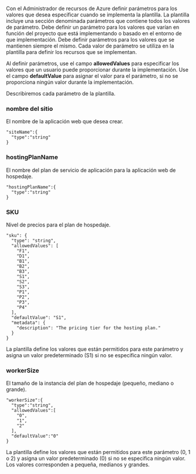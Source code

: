 Con el Administrador de recursos de Azure definir parámetros para los valores que desea especificar cuando se implementa la plantilla. La plantilla incluye una sección denominada parámetros que contiene todos los valores de parámetro.
Debe definir un parámetro para los valores que varían en función del proyecto que está implementando o basado en el entorno de que implementación. Debe definir parámetros para los valores que se mantienen siempre el mismo. Cada valor de parámetro se utiliza en la plantilla para definir los recursos que se implementan. 

Al definir parámetros, use el campo **allowedValues** para especificar los valores que un usuario puede proporcionar durante la implementación. Use el campo **defaultValue** para asignar el valor para el parámetro, si no se proporciona ningún valor durante la implementación.

Describiremos cada parámetro de la plantilla.

### <a name="sitename"></a>nombre del sitio

El nombre de la aplicación web que desea crear.

    "siteName":{
      "type":"string"
    }

### <a name="hostingplanname"></a>hostingPlanName

El nombre del plan de servicio de aplicación para la aplicación web de hospedaje.
    
    "hostingPlanName":{
      "type":"string"
    }

### <a name="sku"></a>SKU

Nivel de precios para el plan de hospedaje.

    "sku": {
      "type": "string",
      "allowedValues": [
        "F1",
        "D1",
        "B1",
        "B2",
        "B3",
        "S1",
        "S2",
        "S3",
        "P1",
        "P2",
        "P3",
        "P4"
      ],
      "defaultValue": "S1",
      "metadata": {
        "description": "The pricing tier for the hosting plan."
      }
    }

La plantilla define los valores que están permitidos para este parámetro y asigna un valor predeterminado (S1) si no se especifica ningún valor.

### <a name="workersize"></a>workerSize

El tamaño de la instancia del plan de hospedaje (pequeño, mediano o grande).

    "workerSize":{
      "type":"string",
      "allowedValues":[
        "0",
        "1",
        "2"
      ],
      "defaultValue":"0"
    }
    
La plantilla define los valores que están permitidos para este parámetro (0, 1 o 2) y asigna un valor predeterminado (0) si no se especifica ningún valor. Los valores corresponden a pequeña, medianos y grandes.
